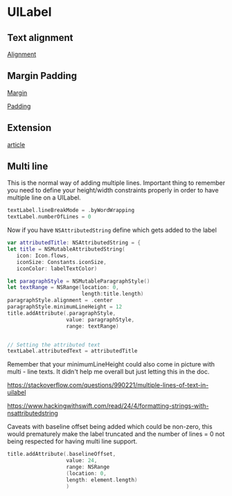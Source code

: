 # UILabel


## Text alignment

[Alignment](https://iostechsolutions.blogspot.com/2014/04/uilabel-top-aligned-align-text-to-top.html)


## Margin Padding

[Margin](https://stackoverflow.com/questions/3476646/uilabel-text-margin#5155382)

[Padding](https://stackoverflow.com/questions/27459746/adding-space-padding-to-a-uilabel)


## Extension

[article](https://spin.atomicobject.com/2017/08/04/swift-extending-uilabel/)


## Multi line

This is the normal way of adding multiple lines. Important thing to remember you need to define your height/width constraints properly in order to have multiple line on a UILabel.

```swift
textLabel.lineBreakMode = .byWordWrapping
textLabel.numberOfLines = 0
```


Now if you have `NSAttributedString` define which gets added to the label

```swift
var attributedTitle: NSAttributedString = {
let title = NSMutableAttributedString(
   icon: Icon.flows,
   iconSize: Constants.iconSize,
   iconColor: labelTextColor)

let paragraphStyle = NSMutableParagraphStyle()
let textRange = NSRange(location: 0,
						length:title.length)
paragraphStyle.alignment = .center
paragraphStyle.minimumLineHeight = 12
title.addAttribute(.paragraphStyle,
				   value: paragraphStyle,
				   range: textRange)


// Setting the attributed text
textLabel.attributedText = attributedTitle
```

Remember that your minimumLineHeight could also come in picture with multi - line texts. It didn't help me overall but just letting this in the doc.


https://stackoverflow.com/questions/990221/multiple-lines-of-text-in-uilabel

https://www.hackingwithswift.com/read/24/4/formatting-strings-with-nsattributedstring

Caveats with baseline offset being added which could be non-zero, this would prematurely make the label truncated and the number of lines = 0 not being respected for having multi line support.

```swift
title.addAttribute(.baselineOffset,
				   value: 24,
				   range: NSRange
				   (location: 0,
				   length: element.length)
				   )
```